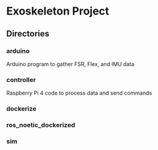 # Exoskeleton Project

## Directories

### arduino 

Arduino program to gather FSR, Flex, and IMU data

### controller

Raspberry Pi 4 code to process data and send commands

### dockerize

### ros_noetic_dockerized

### sim

<!-- # Exoskeleton Project
To design an upper body exoskeleton which would reduce the chance of repetitive strain injury and provide feedback on the users's posture.

## Documentation
http://docs.uabiomed.ca/

## Getting started
These instructions will get you a copy of the project up and running on your local machine for development and testing purposes.

## Installation
Based on your operating system, follow the guides below to install the Arduino IDE and pySerial followed by cloning this repo to your local system. After this, the Makefile must be edited for each user.

### OS Independent Instructions
#### Clone the exoskeleton repo locally

```
git clone https://github.com/ualbertabiomed/exoskeleton.git --recursive
```
### Initial Windows and MacOS Instructions
#### Clone the Arduino-Makefile repo locally

```
git clone https://github.com/sudar/Arduino-Makefile.git
```

Based on your operating system, follow the guides below to install the Arduino IDE and pySerial. After this, copy the 'Makefile-OStemplate' that corresponds to your system from setup/ to src/ . Rename it to Makefile and edit it according to your system paths and requirements - this must be done for each user. Makefile is in the .gitignore so you dont have to worry about commiting this file to the repository.

#### Install Cygwin
- Cygwin is an open source project which provides the functionality of Linux distribution on Windows
1. Download Cygwin 32 or 64-bit version (according to your requirement) from the following page and save it to a known location (ex. the Desktop),
   - https://www.cygwin.com/
2. When a waning window pops up, click Yes.
3. Click Next.
4. Choose 'Install from Internet' option and then click Next.
5. Choose your desired directory by clicking on Browse button. Choose 'All Users (Recommended)' and then click Next.
6. Choose the local package directory where you would like your installation files to be placed (dont delete this folder in the future; its name will be long and weird, mine is http%3a%2f%2fcygwin.mirror.constant.com%2f). Click Next.
7. Choose 'Direct Connection' if you are using Internet with plug and play device. Click Next.
8. Choose any download site preferably "cygwin.mirror.constant.com" and then click Next.
9. In the top left corner of the package manager click the drop down list named view and select the option ‘Category’
10. To install a package you will first find it using the search bar and navigating to the correct category of software. Beside each package there is a column titled ‘new’. In this box if you see the label 'skip' in front of a package then this package is not currently installed. To select a package for installation click the drop down and select the highest version number which is a non-beta release (the latest version will typically be lower in the list). If you see the label 'Keep', leave as it is - this means that there is a current version of this package already installed. In the following instructions you will see many packages returned by your search results. It is very important that you select the packages whose names exactly match what is listed below. Install the latest (non-beta versions) of the following minimal packages for Cygwin:

    - gcc-core: GNU Compiler Collection (C,OpenMP) - To select this package, type 'gcc-core' in search bar and hit Enter. Expand 'Devel'.

    - make: The GNU version of the 'make' utility - Again type 'make' in the search bar and hit Enter. Again expand 'Devel' by clicking corresponding + button.

    - vim: Vi Improved - enhanced vi editor - Do the same but this time search vim and it should be in 'Editors' category.

    - Perl: Perl programming language interpreter - Search perl and expand the interpreters category.

    - Python2: Python programming language interpreter - Search python and expand the interpreters category.

11. Click Next.
12. Review the changes and then click Next.
13. Wait for the download and installation to finish
14. Keep default check boxes of placing an icon on the Desktop (this is important because you use this shortcut to open the cygwin terminal) and then click Finish.
15. Move the cygwin setup application that you downloaded in step 1 to the cygwin installation folder from step 5. If you ever need to install a new package, update a package, or remove a package, you simply rerun this ‘setup’ tool (it doesnt actually reinstall anything at this point it just updates files).

#### Install pySerial
1. Open the cygwin terminal using the shortcut that was placed on your desktop during installation.
2. Enter the following command to install pip (a python package installer) by copying and pasting:
   - ```/usr/bin/python2 -m ensurepip```
3. Now enter the following to use pip to install the pySerial python package:
   - ```pip install pyserial```

#### Install PuTTY
1. Follow this guide to install:
   - https://www.ssh.com/ssh/putty/windows/install
2. Open PuTTY. Create a new saved session for the com4 serial port:
3. In the textbox under ‘Saved Sessions’ type a name to save the settings we are about to set under (example scom4).
4. Click the ‘Serial’ radio dial above.
5. In the ‘Serial line’ textbox, which should have just appeared, type ‘COM4’ and set speed to 9600.
6. On the left hand side in the categories pane, under Session, click logging.
7. Click the radio dials “All session output” and “Always overwrite it”.
8. Optionally click browse and choose where you want serial output logs to be saved and under what name (keeping the default installation to be in your PuTTY installation directory with the name putty.log is fine).
9. On the left hand side in the categories pane, click Session.
10. Click the save button on the right hand side.

#### Clone exoskeleton repo
Clone the exoskeleton repository to your computer (see other section…)

#### Possible issues
- Anti-virus blocks cygwin bash commands (mkdir, rm, cd , etc). Permission denied errors can be fixed if the user disables anti-virus for cygwin.
- If you get an error message when performing a `make upload` command (saying something about being unable to configure the port) then try opening the Arduino IDE and then compile and upload a blank sketch (with just an empty setup and loop) before you try ‘make upload’ again. Something about uploading a sketch using the Arduino IDE seems to help windows find the port in the future...

### MacOS
**Pre - requisites:** basic knowledge of terminal and navigating macOS file system

**1. Install Arduino IDE**
- [Install](https://www.arduino.cc/en/main/software)
      - Choose MacOS X
- Installation Guide for MacOS X [here](https://www.arduino.cc/en/guide/macOSX)

**2. Install MacPorts**
- [Install](https://guide.macports.org/chunked/installing.macports.html)
      - Download the correct package installer based on MacOS version
      - To check MacOS version, click on the "Apple" on the top left and then "About this Mac"

**3. Install pySerial**
- In the terminal:
```
sudo port install py27-serial
```

**3. Clone exoskeleton repo**
```
git clone https://github.com/ualbertabiomed/exoskeleton.git
```

**4. Configure the Makefile**
- Uncomment only the MacOS section

### Linux
**Pre-requisites:**
- Basic knowledge of bash terminal and navigating Linux file system
- Sudo privileges


**1. Install Arduino IDE**
- [Install](https://www.arduino.cc/en/main/software)
      - Choose Linux (32bit or 64bit depending on your computer)
- Installation Guide for Linux [here](https://www.arduino.cc/en/Guide/Linux)
      - Follow up to and including "Run the install script"
- Store the installation folder somewhere you will remember (ex. `home` directory or `/usr/share`)
- *Troubleshooting* you may need to run `chmod +x install.sh` prior to running `./install.sh`

**2. Install pySerial**
- In the terminal:
```
pip install pyserial
```
- Note: pip should already be installed on most linux machines if python 2 or python 3 is installed

**3. Install Arduino Makefile**
```
sudo apt-get install arduino-mk
echo 'export ARDUINO_DIR={Path to Arduino installation}' >> ~/.bashrc
echo 'export ARDMK_DIR=/usr/share/arduino' >> ~/.bashrc
echo 'export AVR_TOOLS_DIR=/usr/include' >> ~/.bashrc
echo 'export BOARD_TAG=mega2560' >> ~/.bashrc
```
- Uncomment only the Linux section

**1. Clone exoskeleton repo**
```
git clone https://github.com/ualbertabiomed/exoskeleton.git
cd exoskeleton
```

**2. Run install script**
```
sudo chmod +x setup/install-linux.sh
sudo ./setup/install-linux.sh
```

## Troubleshooting
`-mmcu=` error. *Solution:* define BOARD_TAG and BOARD_SUB

---
## Running the tests
Explain how to run the automated tests for this system.
Break down into end to end tests: Explain what thest tests test and why.
       .
## License
This project is licensed under the MIT license        .

## Acknowledgements
Hat tip to anyone whose code was used, inspiration, references, etc.

## Legacy
The legacy code folder was removed as of commit
[a36a24df2f4bcaecfa03a197b8b9ec66118a99ba](https://github.com/ualbertabiomed/exoskeleton/commit/a36a24df2f4bcaecfa03a197b8b9ec66118a99ba)

 -->
